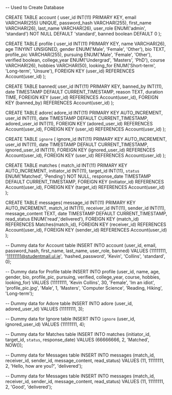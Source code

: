 -- Used to Create Database

CREATE TABLE account (
    user_id INT(11) PRIMARY KEY,
    email VARCHAR(255) UNIQUE,
    password_hash VARCHAR(255),
    first_name VARCHAR(26),
    last_name VARCHAR(26),
    user_role ENUM('admin', 'standard') NOT NULL DEFAULT 'standard',
    banned boolean DEFAULT 0
    );

CREATE TABLE profile (
    user_id INT(11) PRIMARY KEY,
    name VARCHAR(26),
    age TINYINT UNSIGNED,
    gender ENUM('Male', 'Female', 'Other'),
    bio TEXT,
    profile_pic VARCHAR(255),
    pursuing ENUM('Male', 'Female', 'Other'),
    verified boolean,
    college_year ENUM('Undergrad', 'Masters', 'PhD'),
    course VARCHAR(26),
    hobbies VARCHAR(50),
    looking_for ENUM('Short-term', 'Long-term', 'Unsure'),
    FOREIGN KEY (user_id) REFERENCES Account(user_id)
);

CREATE TABLE banned(
    user_id INT(11) PRIMARY KEY,
    banned_by INT(11),
    date TIMESTAMP DEFAULT CURRENT_TIMESTAMP,
    reason TEXT,
    duration TIME,
    FOREIGN KEY (user_id) REFERENCES Account(user_id),
    FOREIGN KEY (banned_by) REFERENCES Account(user_id)
);

CREATE TABLE adore(
    adore_id INT(11) PRIMARY KEY AUTO_INCREMENT,
    user_id INT(11),
    date TIMESTAMP DEFAULT CURRENT_TIMESTAMP,
    adored_user_id INT(11),
    FOREIGN KEY (adored_user_id) REFERENCES Account(user_id),
    FOREIGN KEY (user_id) REFERENCES Account(user_id)
);

CREATE TABLE `ignore` (
    ignore_id INT(11) PRIMARY KEY AUTO_INCREMENT,
    user_id INT(11),
    date TIMESTAMP DEFAULT CURRENT_TIMESTAMP,
    ignored_user_id INT(11),
    FOREIGN KEY (ignored_user_id) REFERENCES Account(user_id),
    FOREIGN KEY (user_id) REFERENCES Account(user_id)
);

CREATE TABLE matches (
    match_id INT(11) PRIMARY KEY AUTO_INCREMENT,
    initiator_id INT(11),
    target_id INT(11),
    `status` ENUM('Matched', 'Pending') NOT NULL,
    response_date TIMESTAMP DEFAULT CURRENT_TIMESTAMP,
    FOREIGN KEY (initiator_id) REFERENCES Account(user_id),
    FOREIGN KEY (target_id) REFERENCES Account(user_id)
);

CREATE TABLE messages(
    message_id INT(11) PRIMARY KEY AUTO_INCREMENT,
    match_id INT(11),
    receiver_id INT(11),
    sender_id INT(11),
    message_content TEXT,
    date TIMESTAMP DEFAULT CURRENT_TIMESTAMP,
    read_status ENUM('read','delivered'),
    FOREIGN KEY (match_id) REFERENCES Matches(match_id),
    FOREIGN KEY (receiver_id) REFERENCES Account(user_id),
    FOREIGN KEY (sender_id) REFERENCES Account(user_id)
);


-- Dummy data for Account table
INSERT INTO account (user_id, email, password_hash, first_name, last_name, user_role, banned)
VALUES (11111111, '11111111@studentmail.ul.ie', 'hashed_password', 'Kevin', 'Collins', 'standard', 0);

-- Dummy data for Profile table
INSERT INTO profile (user_id, name, age, gender, bio, profile_pic, pursuing, verified, college_year, course, hobbies, looking_for)
VALUES (11111111, 'Kevin Collins', 30, 'Female', 'Im an idiot', 'profile_pic.jpg', 'Male', 1, 'Masters', 'Computer Science', 'Reading, Hiking', 'Long-term');

-- Dummy data for Adore table
INSERT INTO adore (user_id, adored_user_id)
VALUES (11111111, 3);

-- Dummy data for Ignore table
INSERT INTO `ignore` (user_id, ignored_user_id)
VALUES (11111111, 4);

-- Dummy data for Matches table
INSERT INTO matches (initiator_id, target_id, `status`, response_date)
VALUES (66666666, 2, 'Matched', NOW());

-- Dummy data for Messages table
INSERT INTO messages (match_id, receiver_id, sender_id, message_content, read_status)
VALUES (11, 11111111, 2, 'Hello, how are you?', 'delivered');

-- Dummy data for Messages table
INSERT INTO messages (match_id, receiver_id, sender_id, message_content, read_status)
VALUES (11, 11111111, 2, 'Good', 'delivered');